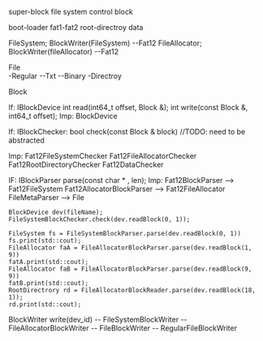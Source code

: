 

super-block
file system control block

boot-loader
fat1-fat2
root-directroy
data


FileSystem;   BlockWriter(FileSystem)
--Fat12
FileAllocator; BlockWriter(fileAllocator)
--Fat12

File  
-Regular
--Txt
--Binary
-Directroy





Block 


If:
IBlockDevice
    int read(int64_t offset, Block &);
    int write(const Block &, int64_t offset);
Imp:
BlockDevice<Block>

If:
IBlockChecker:
    bool check(const Block & block) //TODO: need to be abstracted

Imp:
Fat12FileSystemChecker
Fat12FileAllocatorChecker
Fat12RootDirectoryChecker
Fat12DataChecker


IF:
IBlockParser
    parse(const char * , len);
Imp:
Fat12BlockParser  --> Fat12FileSystem
Fat12AllocatorBlockParser  --> Fat12FileAllocator
FileMetaParser  --> File


    BlockDevice dev(fileName);
    FileSystemBlockChecker.check(dev.readBlock(0, 1));

    FileSystem fs = FileSystemBlockParser.parse(dev.readBlock(0, 1))
    fs.print(std::cout);
    FileAllocator faA = FileAllocatorBlockParser.parse(dev.readBlock(1, 9))
    fatA.print(std::cout);
    FileAllocator faB = FileAllocatorBlockParser.parse(dev.readBlock(9, 9))
    fatB.print(std::cout);
    RootDirectrory rd = FileAllocatorBlockReader.parse(dev.readBlock(18, 1));    
    rd.print(std::cout);
    





BlockWriter
    write(dev_id)
-- FileSystemBlockWriter
-- FileAllocatorBlockWriter
-- FileBlockWriter
-- RegularFileBlockWriter
